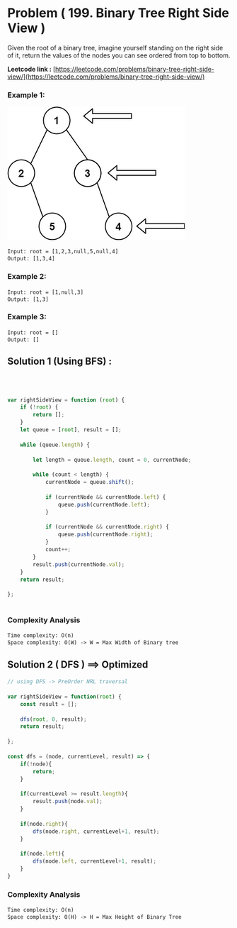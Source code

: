 # Problem ( 199. Binary Tree Right Side View )

Given the root of a binary tree, imagine yourself standing on the right side of it, return the values of the nodes you can see ordered from top to bottom.


**Leetcode link :** [https://leetcode.com/problems/binary-tree-right-side-view/](https://leetcode.com/problems/binary-tree-right-side-view/)

### Example 1:

![](./tree_right_view.jpeg)

    Input: root = [1,2,3,null,5,null,4]
    Output: [1,3,4]

### Example 2:

    Input: root = [1,null,3]
    Output: [1,3]

### Example 3:

    Input: root = []
    Output: []



## Solution 1 (Using BFS) : 
<br>

```javascript

var rightSideView = function (root) {
    if (!root) {
        return [];
    }
    let queue = [root], result = [];

    while (queue.length) {

        let length = queue.length, count = 0, currentNode;

        while (count < length) {
            currentNode = queue.shift();

            if (currentNode && currentNode.left) {
                queue.push(currentNode.left);
            }

            if (currentNode && currentNode.right) {
                queue.push(currentNode.right);
            }
            count++;
        }
        result.push(currentNode.val);
    }
    return result;

};



```

### Complexity Analysis

    Time complexity: O(n)
    Space complexity: O(W) -> W = Max Width of Binary tree


## Solution 2 ( DFS ) ==> Optimized


```javascript
// using DFS -> PreOrder NRL traversal

var rightSideView = function(root) {
    const result = [];
    
    dfs(root, 0, result);
    return result;
    
};

const dfs = (node, currentLevel, result) => {
    if(!node){
        return;
    }
    
    if(currentLevel >= result.length){
        result.push(node.val);
    }
    
    if(node.right){
        dfs(node.right, currentLevel+1, result);
    }
    
    if(node.left){
        dfs(node.left, currentLevel+1, result);
    }
}

```

### Complexity Analysis

    Time complexity: O(n)
    Space complexity: O(H) -> H = Max Height of Binary Tree




